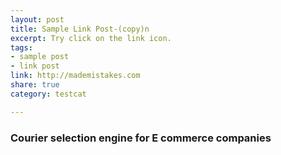 ```yaml
---
layout: post
title: Sample Link Post-(copy)n
excerpt: Try click on the link icon.
tags:
- sample post
- link post
link: http://mademistakes.com
share: true
category: testcat

---
```

### Courier selection engine for E commerce companies
